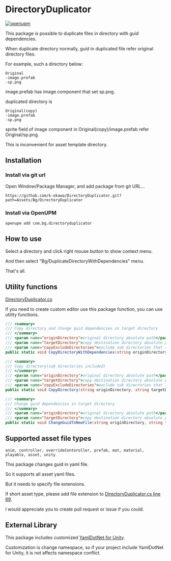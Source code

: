 # DirectoryDuplicator
[![openupm](https://img.shields.io/npm/v/com.littlebigfun.addressable-importer?label=openupm&registry_uri=https://package.openupm.com)](https://openupm.com/packages/com.littlebigfun.addressable-importer/)

This package is possible to duplicate files in directory with guid dependencies.

When duplicate directory normally, guid in duplicated file refer original directory files.

For example, such a directory below:

```
Original
-image.prefab
-sp.png
```

image.prefab has image component that set sp.png.

duplicated directory is

```
Original(copy)
-image.prefab
-sp.png
```

sprite field of image component in Original(copy)/image.prefab refer Original/sp.png.

This is inconvenient for asset template directory.

## Installation

### Install via git url
Open Window/Package Manager, and add package from git URL...

```
https://github.com/k-okawa/DirectoryDuplicator.git?path=Assets/Bg/DirectoryDuplicator
```

### Install via OpenUPM

```
openupm add com.bg.directoryduplicator
```

## How to use

Select a directory and click right mouse button to show context menu.

And then select "Bg/DuplicateDirectoryWithDependencies" menu.

That's all.

## Utility functions

[DirectoryDuplicator.cs](https://github.com/k-okawa/DirectoryDuplicator/blob/master/Assets/Bg/DirectoryDuplicator/Editor/DirectoryDuplicator.cs)

If you need to create custom editor use this package function, you can use utility functions.

```c#
/// <summary>
/// Copy directory and change guid dependencies in target directory
/// </summary>
/// <param name="originDirectory">original directory absolute path</param>
/// <param name="targetDirectory">copy destination directory absolute path</param>
/// <param name="copyExcludeDirectories">exclude sub directories that included in origin directory from copy</param>
public static void CopyDirectoryWithDependencies(string originDirectory, string targetDirectory, string[] copyExcludeDirectories = null);

/// <summary>
/// Copy directory(sub directories included)
/// </summary>
/// <param name="originDirectory">original directory absolute path</param>
/// <param name="targetDirectory">copy destination directory absolute path</param>
/// <param name="copyExcludeDirectories">exclude sub directories that included in origin directory from copy</param>
public static void CopyDirectory(string originDirectory, string targetDirectory, string[] copyExcludeDirectories = null);

/// <summary>
/// Change guid dependencies in target directory
/// </summary>
/// <param name="originDirectory">original directory absolute path</param>
/// <param name="targetDirectory">copy destination directory absolute path</param>
public static void ChangeGuidToNewFile(string originDirectory, string targetDirectory);
```

## Supported asset file types

```
anim, controller, overrideContoroller, prefab, mat, material, playable, asset, unity
```

This package changes guid in yaml file.

So it supports all asset yaml files.

But it needs to specify file extensions.

If short asset type, please add file extension to [DirectoryDuplicator.cs line 69](https://github.com/k-okawa/DirectoryDuplicator/blob/master/Assets/Bg/DirectoryDuplicator/Editor/DirectoryDuplicator.cs#L69).

I would appreciate you to create pull request or issue if you could.

## External Library

This package includes customized [YamlDotNet for Unity](https://assetstore.unity.com/packages/tools/integration/yamldotnet-for-unity-36292?locale=ja-JP).

Customization is change namespace, so if your project include YamlDotNet for Unity, it is not affects namespace conflict.
